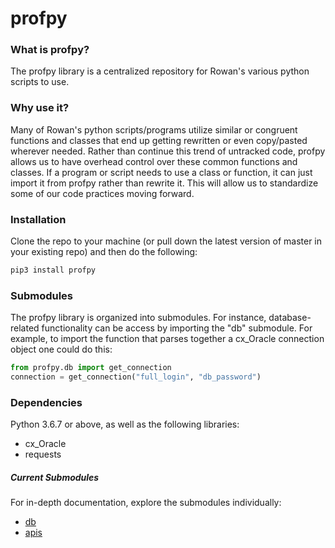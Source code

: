 # profpy
### What is profpy?
The profpy library is a centralized repository for Rowan's various python scripts to use.

### Why use it?
Many of Rowan's python scripts/programs utilize similar or congruent functions and classes that end up getting rewritten or even
copy/pasted wherever needed. Rather than continue this trend of untracked code, profpy allows us to have overhead control over these common functions
and classes. If a program or script needs to use a class or function, it can just import it from profpy rather than rewrite it. This will allow us
to standardize some of our code practices moving forward. 

### Installation
Clone the repo to your machine (or pull down the latest version of master in your existing repo) and then do the following:
```bash
pip3 install profpy
```

### Submodules
The profpy library is organized into submodules. For instance, database-related functionality can be access by importing the 
"db" submodule. For example, to import the function that parses together a cx_Oracle connection object one could do this:

```python
from profpy.db import get_connection
connection = get_connection("full_login", "db_password")
```

### Dependencies
Python 3.6.7 or above, as well as the following libraries:
- cx_Oracle
- requests

##### Current Submodules
For in-depth documentation, explore the submodules individually:
- [db](./profpy/db)
- [apis](./profpy/apis)